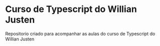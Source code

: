 # Curso de Typescript do Willian Justen
Repositorio criado para acompanhar as aulas do curso de Typescript do Willian Justen
